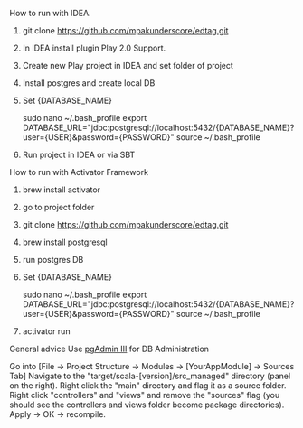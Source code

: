 How to run with IDEA.

1. git clone https://github.com/mpakunderscore/edtag.git
2. In IDEA install plugin Play 2.0 Support.
3. Create new Play project in IDEA and set folder of project
4. Install postgres and create local DB
5. Set {DATABASE_NAME} 

    sudo nano ~/.bash_profile
    export DATABASE_URL="jdbc:postgresql://localhost:5432/{DATABASE_NAME}?user={USER}&password={PASSWORD}"
    source ~/.bash_profile


6. Run project in IDEA or via SBT

How to run with Activator Framework

1. brew install activator
2. go to project folder
3. git clone https://github.com/mpakunderscore/edtag.git
3. brew install postgresql
4. run postgres DB
5. Set {DATABASE_NAME} 

    sudo nano ~/.bash_profile
    export DATABASE_URL="jdbc:postgresql://localhost:5432/{DATABASE_NAME}?user={USER}&password={PASSWORD}"
    source ~/.bash_profile

6. activator run

General advice
Use <a href="pgAdmin ">pgAdmin III</a> for DB Administration


Go into [File -> Project Structure -> Modules -> [YourAppModule] -> Sources Tab]
Navigate to the "target/scala-[version]/src_managed" directory (panel on the right).
Right click the "main" directory and flag it as a source folder. Right click "controllers" and "views" and remove the "sources" flag (you should see the controllers and views folder become package directories).
Apply -> OK -> recompile.